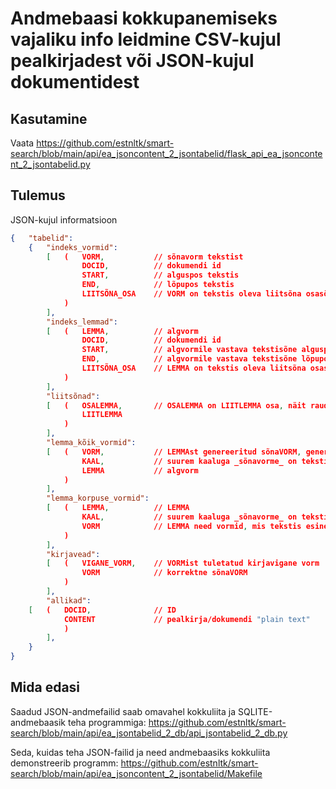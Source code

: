 # Andmebaasi kokkupanemiseks vajaliku info leidmine CSV-kujul pealkirjadest või JSON-kujul dokumentidest 

## Kasutamine

Vaata https://github.com/estnltk/smart-search/blob/main/api/ea_jsoncontent_2_jsontabelid/flask_api_ea_jsoncontent_2_jsontabelid.py

## Tulemus

JSON-kujul informatsioon

```json
{   "tabelid":
    {   "indeks_vormid":
        [   (   VORM,           // sõnavorm tekstist
                DOCID,          // dokumendi id
                START,          // alguspos tekstis
                END,            // lõpupos tekstis
                LIITSÕNA_OSA    // VORM on tekstis oleva liitsõna osasõna 
            )
        ],
        "indeks_lemmad":
        [   (   LEMMA,          // algvorm
                DOCID,          // dokumendi id
                START,          // algvormile vastava tekstisõne alguspos tekstis
                END,            // algvormile vastava tekstisõne lõpupos tekstis
                LIITSÕNA_OSA    // LEMMA on tekstis oleva liitsõna osasõna 
            )
        ],
        "liitsõnad":
        [   (   OSALEMMA,       // OSALEMMA on LIITLEMMA osa, näit raudteejaam -> raud, tee, jaam, raudtee, teejaam
                LIITLEMMA
            )
        ],
        "lemma_kõik_vormid":
        [   (   VORM,           // LEMMAst genereeritud sõnaVORM, genereeritud on LEMMA kõikvõimalikud VORMid
                KAAL,           // suurem kaaluga _sõnavorme_ on tekstis rohkem, KAAL==0 kui ei esine tekstis
                LEMMA           // algvorm
            )
        ],
        "lemma_korpuse_vormid":
        [   (   LEMMA,          // LEMMA
                KAAL,           // suurem kaaluga _sõnavorme_ on tekstis rohkem, KAAL!=0
                VORM            // LEMMA need vormid, mis tekstis esinesid
            )
        ],
        "kirjavead":
        [   (   VIGANE_VORM,    // VORMist tuletatud kirjavigane vorm
                VORM            // korrektne sõnaVORM
            )
        ],
        "allikad":
    [   (   DOCID,              // ID
            CONTENT             // pealkirja/dokumendi "plain text"
            )
        ],
    }
}
```

## Mida edasi

Saadud JSON-andmefailid saab omavahel kokkuliita ja SQLITE-andmebaasik teha programmiga:
https://github.com/estnltk/smart-search/blob/main/api/ea_jsontabelid_2_db/api_jsontabelid_2_db.py

Seda, kuidas teha JSON-failid ja need andmebaasiks kokkuliita demonstreerib programm:
https://github.com/estnltk/smart-search/blob/main/api/ea_jsoncontent_2_jsontabelid/Makefile
